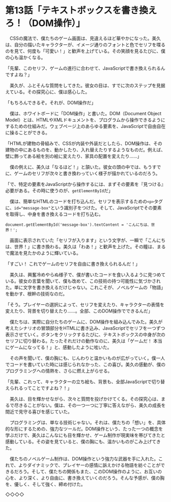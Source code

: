 # 第13話「テキストボックスを書き換えろ！（DOM操作）」

　CSSの魔法で、僕たちのゲーム画面は、見違えるほど華やかになった。美久は、自分の描いたキャラクターが、イメージ通りのフォントと色でセリフを喋るのを見て、何度も「可愛い！」と歓声を上げている。その笑顔を見るたびに、僕の心も温かくなる。

「先輩、このセリフ、ゲームの進行に合わせて、JavaScriptで書き換えられるんですよね？」

　美久が、ふとそんな質問をしてきた。彼女の目は、すでに次のステップを見据えている。その探究心に、僕は感心した。

「もちろんできるぞ。それが、DOM操作だ」

　僕は、ホワイトボードに「DOM操作」と書いた。DOM（Document Object Model）とは、HTMLやXMLドキュメントを、プログラムから操作できるようにするための仕組みだ。ウェブページ上のあらゆる要素を、JavaScriptで自由自在に操ることができる。

「HTMLが建物の骨組みで、CSSが内装や外装だとしたら、DOM操作は、その建物の中にあるものを、動かしたり、入れ替えたりするようなものだ。例えば、壁に飾ってある絵を別の絵に変えたり、家具の配置を変えたり……」

　僕の例えに、美久は「なるほど！」と頷いた。彼女の頭の中では、もうすでに、ゲームのセリフが次々と書き換わっていく様子が描かれているのだろう。

「で、特定の要素をJavaScriptから操作するには、まずその要素を『見つける』必要がある。その時に使うのが、`getElementById`だ」

　僕は、簡単なHTMLのコードを打ち込んだ。セリフを表示するための`<p>`タグに、`id="message-box"`という識別子をつけた。そして、JavaScriptでその要素を取得し、中身を書き換えるコードを打ち込む。

`document.getElementById('message-box').textContent = 'こんにちは、世界！';`

　画面に表示されていた「セリフが入ります」という文字が、一瞬で「こんにちは、世界！」に書き換わる。美久は「わあ！」と歓声を上げた。その瞳は、まるで魔法を見たかのように輝いている。

「すごい！ これでゲームのセリフを自由に書き換えられるんだ！」

　美久は、興奮冷めやらぬ様子で、僕が書いたコードを食い入るように見つめている。彼女の言葉を聞いて、僕も改めて、この技術の持つ可能性に気づかされた。単に文字を書き換えるだけじゃない。これこそが、ノベルゲームの「物語」を動かす、根幹の技術なのだ。

「そう。プレイヤーの選択によって、セリフを変えたり、キャラクターの表情を変えたり、背景を切り替えたり……。全部、このDOM操作でできるんだ」

　僕たちは、実際に自分たちのゲームに、DOM操作を組み込んでみた。美久が考えたシナリオの冒頭部分をHTMLに書き込み、JavaScriptでセリフを一つずつ表示させていく。ボタンをクリックするたびに、テキストボックスの中身が次のセリフに切り替わる。たったそれだけの動作なのに、美久は「ゲームだ！ 本当にゲームになってる！」と、感動したように呟いた。

　その声を聞いて、僕の胸にも、じんわりと温かいものが広がっていく。僕一人でコードを書いていた時には感じられなかった、この喜び。美久の感動が、僕のプログラミングへの情熱を、さらに燃え上がらせる。

「先輩、これって、キャラクターの立ち絵も、背景も、全部JavaScriptで切り替えられるってことですよね？！」

　美久は、目を輝かせながら、次々と質問を投げかけてくる。その探究心は、まるで尽きることがない。僕は、その一つ一つに丁寧に答えながら、美久の成長を間近で見守る喜びを感じていた。

　プログラミングは、単なる技術じゃない。それは、僕たちの「想い」を、具体的な形にするための、強力なツールだ。DOM操作という、たった一つの概念を学ぶだけで、美久はこんなにも目を輝かせ、ゲーム制作が現実味を帯びてきたと感動している。その姿を見ていると、僕の胸にも、温かいものがこみ上げてきた。

　僕たちのノベルゲーム制作は、DOM操作という強力な武器を手に入れた。これで、よりダイナミックで、プレイヤーの感情に訴えかける物語を紡ぐことができるだろう。そして、僕たちの関係もまた、このDOM操作のように、お互いの心を、より深く、より自由に、書き換えていくのだろう。そんな予感が、僕の胸を、優しく、そして強く、締め付けた。

◇◇◇◇
